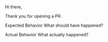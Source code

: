 Hi there,

Thank you for opening a PR.

Expected Behavior What should have happened?

Actual Behavior What actually happened?